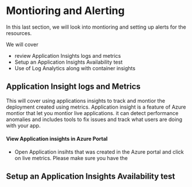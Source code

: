 # Montioring and Alerting #

In this last section, we will look into montioring and setting up alerts for the resources. 

We will cover 

- review Application Insights logs and metrics
- Setup an Application Insights Availability test
- Use of Log Analytics along with container insights

## Application Insight logs and Metrics ##

This will cover using applications insights to track and montior the deployment created using metrics. Application insight is a feature of Azure montior that let you montior live applications. it can detect performance anomalies and includes tools to fix issues and track what users are doing with your app. 

#### View Application insights in Azure Portal ####

- Open Application insihts that was created in the Azure portal and click on live metrics. Please make sure you have the 


## Setup an Application Insights Availability test ##


